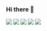 ### Hi there 👋

<a href="" target="_blank"><img src="https://img.shields.io/badge/Next.js-FFFFFF?style=flat&logo=appveyor"/></a>
<a href="" target="_blank"><img src="https://img.shields.io/badge/React-FFFFFF?style=flat&logo=appveyor"/></a>
<a href="" target="_blank"><img src="https://img.shields.io/badge/Node.js-FFF?style=flat&logo=appveyor"/></a>
<a href="" target="_blank"><img src="https://img.shields.io/badge/Node.js-339933?style=for-the-badge&logo=appveyor"/></a>
<img src="https://img.shields.io/badge/Android-3DDC84?style=flat-square&logo=Android&logoColor=white"/>


<!--
**caffesale/caffesale** is a ✨ _special_ ✨ repository because its `README.md` (this file) appears on your GitHub profile.

Here are some ideas to get you started:

- 🔭 I’m currently working on ...
- 🌱 I’m currently learning ...
- 👯 I’m looking to collaborate on ...
- 🤔 I’m looking for help with ...
- 💬 Ask me about ...
- 📫 How to reach me: ...
- 😄 Pronouns: ...
- ⚡ Fun fact: ...
-->
